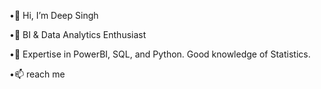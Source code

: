 •👋 Hi, I’m Deep Singh

•👀 BI & Data Analytics Enthusiast

•🌱 Expertise in PowerBI, SQL, and Python.  Good knowledge of Statistics.

•📫 reach me 
